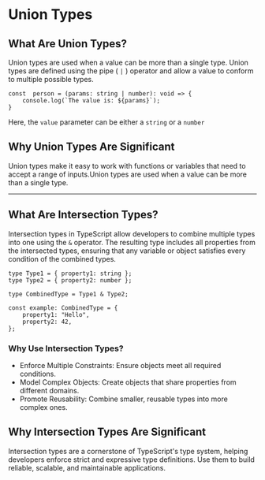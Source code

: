 # Union Types

## What Are Union Types?

Union types are used when a value can be more than a single type. Union types are defined using the pipe ( `|` ) operator and allow a value to conform to multiple possible types. 

```example:
const  person = (params: string | number): void => {
    console.log(`The value is: ${params}`);
}

```
 Here, the `value` parameter can be either a `string` or a `number`

 ## Why Union Types Are Significant

 Union types make it easy to work with functions or variables that need to accept a range of inputs.Union types are used when a value can be more than a single type.

---

## **What Are Intersection Types?**

Intersection types in TypeScript allow developers to combine multiple types into one using the `&` operator. The resulting type includes all properties from the intersected types, ensuring that any variable or object satisfies every condition of the combined types.

```Example
type Type1 = { property1: string };
type Type2 = { property2: number };

type CombinedType = Type1 & Type2;

const example: CombinedType = {
    property1: "Hello",
    property2: 42,
};
```
### Why Use Intersection Types?
- Enforce Multiple Constraints: Ensure objects meet all required conditions.
- Model Complex Objects: Create objects that share properties from different domains.
- Promote Reusability: Combine smaller, reusable types into more complex ones.

## Why Intersection Types Are Significant

Intersection types are a cornerstone of TypeScript's type system, helping developers enforce strict and expressive type definitions. Use them to build reliable, scalable, and maintainable applications.